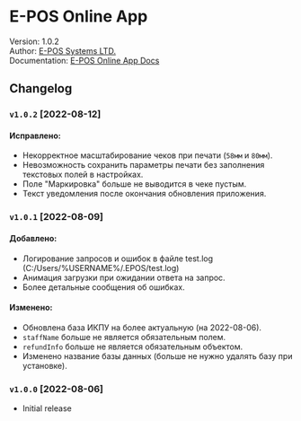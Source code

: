 # E-POS Online App
Version: 1.0.2  
Author: [E-POS Systems LTD.](https://epos.uz)  
Documentation: [E-POS Online App Docs](https://docs.epos.uz/epos-online-app/)

## Changelog
### `v1.0.2` [2022-08-12]
#### Исправлено:
- Некорректное масштабирование чеков при печати (`58мм` и `80мм`).
- Невозможность сохранить параметры печати без заполнения текстовых полей в настройках.
- Поле "Маркировка" больше не выводится в чеке пустым.
- Текст уведомления после окончания обновления приложения.

### `v1.0.1` [2022-08-09]
#### Добавлено:
- Логирование запросов и ошибок в файле test.log (C:/Users/%USERNAME%/.EPOS/test.log)  
- Анимация загрузки при ожидании ответа на запрос.  
- Более детальные сообщения об ошибках.

#### Изменено:
- Обновлена база ИКПУ на более актуальную (на 2022-08-06).
- `staffName` больше не является обязательным полем.
- `refundInfo` больше не является обязательным объектом.
- Изменено название базы данных (больше не нужно удалять базу при установке).

### `v1.0.0` [2022-08-06]
- Initial release
